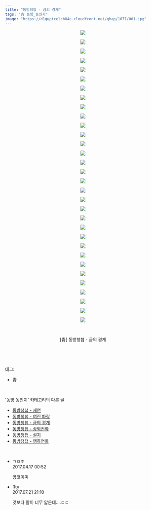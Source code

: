 ```yaml
---
title: "동방청첩 - 금의 경계"
tags: "青 동방_동인지"
image: "https://d1quptcelcb84e.cloudfront.net/ghap/1677/001.jpg"
---
```

<div class="article">
<p style="text-align: center; clear: none; float: none;"><img src="{{ site.imgserver8 }}/ghap/1677/001.jpg"/></p>
<p style="text-align: center; clear: none; float: none;"><img src="{{ site.imgserver8 }}/ghap/1677/002.jpg"/></p>
<p style="text-align: center; clear: none; float: none;"><img src="{{ site.imgserver8 }}/ghap/1677/003.jpg"/></p>
<p style="text-align: center; clear: none; float: none;"><img src="{{ site.imgserver8 }}/ghap/1677/004.jpg"/></p>
<p style="text-align: center; clear: none; float: none;"><img src="{{ site.imgserver8 }}/ghap/1677/005.jpg"/></p>
<p style="text-align: center; clear: none; float: none;"><img src="{{ site.imgserver8 }}/ghap/1677/006.jpg"/></p>
<p style="text-align: center; clear: none; float: none;"><img src="{{ site.imgserver8 }}/ghap/1677/007.jpg"/></p>
<p style="text-align: center; clear: none; float: none;"><img src="{{ site.imgserver8 }}/ghap/1677/008.jpg"/></p>
<p style="text-align: center; clear: none; float: none;"><img src="{{ site.imgserver8 }}/ghap/1677/009.jpg"/></p>
<p style="text-align: center; clear: none; float: none;"><img src="{{ site.imgserver8 }}/ghap/1677/010.jpg"/></p>
<p style="text-align: center; clear: none; float: none;"><img src="{{ site.imgserver8 }}/ghap/1677/011.jpg"/></p>
<p style="text-align: center; clear: none; float: none;"><img src="{{ site.imgserver8 }}/ghap/1677/012.jpg"/></p>
<p style="text-align: center; clear: none; float: none;"><img src="{{ site.imgserver8 }}/ghap/1677/013.jpg"/></p>
<p style="text-align: center; clear: none; float: none;"><img src="{{ site.imgserver8 }}/ghap/1677/014.jpg"/></p>
<p style="text-align: center; clear: none; float: none;"><img src="{{ site.imgserver8 }}/ghap/1677/015.jpg"/></p>
<p style="text-align: center; clear: none; float: none;"><img src="{{ site.imgserver8 }}/ghap/1677/016.jpg"/></p>
<p style="text-align: center; clear: none; float: none;"><img src="{{ site.imgserver8 }}/ghap/1677/017.jpg"/></p>
<p style="text-align: center; clear: none; float: none;"><img src="{{ site.imgserver8 }}/ghap/1677/018.jpg"/></p>
<p style="text-align: center; clear: none; float: none;"><img src="{{ site.imgserver8 }}/ghap/1677/019.jpg"/></p>
<p style="text-align: center; clear: none; float: none;"><img src="{{ site.imgserver8 }}/ghap/1677/020.jpg"/></p>
<p style="text-align: center; clear: none; float: none;"><img src="{{ site.imgserver8 }}/ghap/1677/021.jpg"/></p>
<p style="text-align: center; clear: none; float: none;"><img src="{{ site.imgserver8 }}/ghap/1677/022.jpg"/></p>
<p style="text-align: center; clear: none; float: none;"><img src="{{ site.imgserver8 }}/ghap/1677/023.jpg"/></p>
<p style="text-align: center; clear: none; float: none;"><img src="{{ site.imgserver8 }}/ghap/1677/024.jpg"/></p>
<p style="text-align: center; clear: none; float: none;"><img src="{{ site.imgserver8 }}/ghap/1677/025.jpg"/></p>
<p style="text-align: center; clear: none; float: none;"><img src="{{ site.imgserver8 }}/ghap/1677/026.jpg"/></p>
<p style="text-align: center; clear: none; float: none;"><img src="{{ site.imgserver8 }}/ghap/1677/027.jpg"/></p>
<p style="text-align: center; clear: none; float: none;"><img src="{{ site.imgserver8 }}/ghap/1677/028.jpg"/></p>
<p style="text-align: center; clear: none; float: none;"><img src="{{ site.imgserver8 }}/ghap/1677/029.jpg"/></p>
<p style="text-align: center; clear: none; float: none;"><img src="{{ site.imgserver8 }}/ghap/1677/030.jpg"/></p>
<p style="text-align: center; clear: none; float: none;"><img src="{{ site.imgserver8 }}/ghap/1677/031.jpg"/></p>
<p style="text-align: center; clear: none; float: none;"><img src="{{ site.imgserver8 }}/ghap/1677/032.jpg"/></p>
<p style="text-align: center; clear: none; float: none;"><br/></p>
<p style="text-align: center; clear: none; float: none;">[青] 동방청첩 - 금의 경계</p>
<p><br/></p>
</div><br/>
<div class="tagTrail">
<p>태그: </p>
<ul>
<li>青</li>
</ul>
</div><br/>
<div class="another">
<p>'동방 동인지' 카테고리의 다른 글</p>
<ul>
<li><a href="/ghap_1679">동방청첩 - 재연</a></li>
<li><a href="/ghap_1678">동방청첩 - 여린 파랑</a></li>
<li><a href="/ghap_1677">동방청첩 - 금의 경계</a></li>
<li><a href="/ghap_1676">동방청첩 - 상외전화</a></li>
<li><a href="/ghap_1675">동방청첩 - 설지</a></li>
<li><a href="/ghap_1674">동방청첩 - 앵하연화</a></li>
</ul>
</div><br/>
<div class="cb_module cb_fluid">
<div class="cb_wrt cb_profile">
<div class="comment">
<ul>
<li class="cb_thumb_off" id="comment14966903">
<div class="cb_comment_area">
<div class="cb_info_area">
<div class="cb_section">
<span class="cb_nick_name">ㄱㅁㅎ</span>
</div>
<div class="cb_section">
<span class="cb_date">2017.04.17 00:52 </span>
</div>
</div>
<div class="cb_dsc_comment">
<p class="cb_dsc">
											앙코이띠
										</p>
</div>
</div></li>
<li class="cb_thumb_off" id="comment15041362">
<div class="cb_comment_area">
<div class="cb_info_area">
<div class="cb_section">
<span class="cb_nick_name">Rty</span>
</div>
<div class="cb_section">
<span class="cb_date">2017.07.21 21:10 </span>
</div>
</div>
<div class="cb_dsc_comment">
<p class="cb_dsc">
											것보다 팔이 너무 얇은데....ㄷㄷ
										</p>
</div>
</div></li>
</ul>
</div>
</div><!-- commentList close -->
</div><br/>

